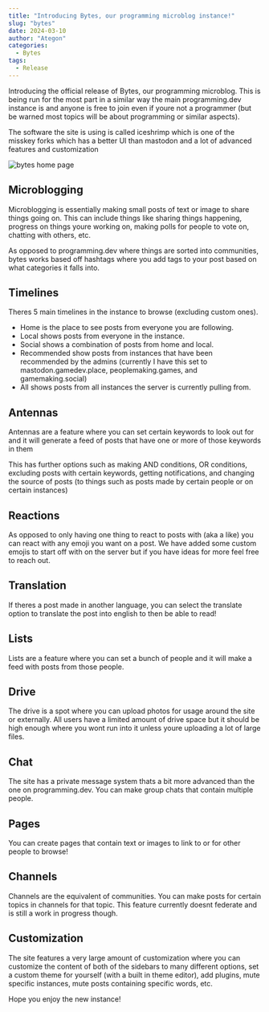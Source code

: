 ```yaml
---
title: "Introducing Bytes, our programming microblog instance!"
slug: "bytes"
date: 2024-03-10
author: "Ategon"
categories:
  - Bytes
tags:
  - Release
---
```


Introducing the official release of Bytes, our programming microblog. This is being run for the most part in a similar way the main programming.dev instance is and anyone is free to join even if youre not a programmer (but be warned most topics will be about programming or similar aspects).

The software the site is using is called iceshrimp which is one of the misskey forks which has a better UI than mastodon and a lot of advanced features and customization

![bytes home page](/bytes.png)

## Microblogging

Microblogging is essentially making small posts of text or image to share things going on. This can include things like sharing things happening, progress on things youre working on, making polls for people to vote on, chatting with others, etc.

As opposed to programming.dev where things are sorted into communities, bytes works based off hashtags where you add tags to your post based on what categories it falls into.

## Timelines

Theres 5 main timelines in the instance to browse (excluding custom ones).

- Home is the place to see posts from everyone you are following.
- Local shows posts from everyone in the instance.
- Social shows a combination of posts from home and local.
- Recommended show posts from instances that have been recommended by the admins (currently I have this set to mastodon.gamedev.place, peoplemaking.games, and gamemaking.social)
- All shows posts from all instances the server is currently pulling from.

## Antennas

Antennas are a feature where you can set certain keywords to look out for and it will generate a feed of posts that have one or more of those keywords in them

This has further options such as making AND conditions, OR conditions, excluding posts with certain keywords, getting notifications, and changing the source of posts (to things such as posts made by certain people or on certain instances)

## Reactions

As opposed to only having one thing to react to posts with (aka a like) you can react with any emoji you want on a post. We have added some custom emojis to start off with on the server but if you have ideas for more feel free to reach out.

## Translation

If theres a post made in another language, you can select the translate option to translate the post into english to then be able to read!

## Lists

Lists are a feature where you can set a bunch of people and it will make a feed with posts from those people.

## Drive

The drive is a spot where you can upload photos for usage around the site or externally. All users have a limited amount of drive space but it should be high enough where you wont run into it unless youre uploading a lot of large files.

## Chat

The site has a private message system thats a bit more advanced than the one on programming.dev. You can make group chats that contain multiple people.

## Pages

You can create pages that contain text or images to link to or for other people to browse!

## Channels

Channels are the equivalent of communities. You can make posts for certain topics in channels for that topic. This feature currently doesnt federate and is still a work in progress though.

## Customization

The site features a very large amount of customization where you can customize the content of both of the sidebars to many different options, set a custom theme for yourself (with a built in theme editor), add plugins, mute specific instances, mute posts containing specific words, etc.

Hope you enjoy the new instance!
